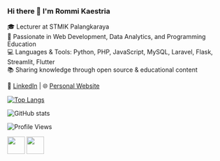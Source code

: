 ### Hi there 👋 I'm Rommi Kaestria

🎓 Lecturer at STMIK Palangkaraya  
🧠 Passionate in Web Development, Data Analytics, and Programming Education  
💻 Languages & Tools: Python, PHP, JavaScript, MySQL, Laravel, Flask, Streamlit, Flutter  
📚 Sharing knowledge through open source & educational content

🔗 [LinkedIn](https://linkedin.com/in/rommi-kaestria-34ab5594) | 🌐 [Personal Website](https://github.com/mazrommi/rommikaestria)

[![Top Langs](https://github-readme-stats.vercel.app/api/top-langs/?username=mazrommi)](https://github.com/mazrommi/github-readme-stats)

![GitHub stats](https://github-readme-stats.vercel.app/api?username=mazrommi&show_icons=true&theme=default)

![Profile Views](https://komarev.com/ghpvc/?username=rommikaestria&color=green)

<img src="https://cdn.jsdelivr.net/gh/devicons/devicon/icons/python/python-original.svg" width="40"/>
<img src="https://cdn.jsdelivr.net/gh/devicons/devicon/icons/javascript/javascript-original.svg" width="40"/>


